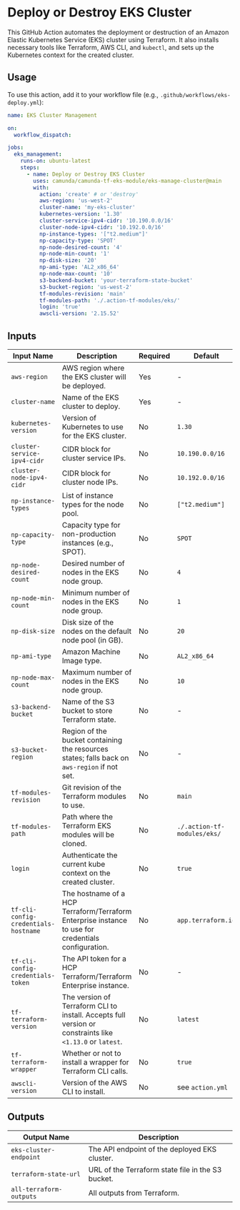 # Deploy or Destroy EKS Cluster

This GitHub Action automates the deployment or destruction of an Amazon Elastic Kubernetes Service (EKS) cluster using Terraform. It also installs necessary tools like Terraform, AWS CLI, and `kubectl`, and sets up the Kubernetes context for the created cluster.

## Usage

To use this action, add it to your workflow file (e.g., `.github/workflows/eks-deploy.yml`):

```yaml
name: EKS Cluster Management

on:
  workflow_dispatch:

jobs:
  eks_management:
    runs-on: ubuntu-latest
    steps:
      - name: Deploy or Destroy EKS Cluster
        uses: camunda/camunda-tf-eks-module/eks-manage-cluster@main
        with:
          action: 'create' # or 'destroy'
          aws-region: 'us-west-2'
          cluster-name: 'my-eks-cluster'
          kubernetes-version: '1.30'
          cluster-service-ipv4-cidr: '10.190.0.0/16'
          cluster-node-ipv4-cidr: '10.192.0.0/16'
          np-instance-types: '["t2.medium"]'
          np-capacity-type: 'SPOT'
          np-node-desired-count: '4'
          np-node-min-count: '1'
          np-disk-size: '20'
          np-ami-type: 'AL2_x86_64'
          np-node-max-count: '10'
          s3-backend-bucket: 'your-terraform-state-bucket'
          s3-bucket-region: 'us-west-2'
          tf-modules-revision: 'main'
          tf-modules-path: './.action-tf-modules/eks/'
          login: 'true'
          awscli-version: '2.15.52'
```

## Inputs

| Input Name                          | Description                                                                                                  | Required | Default                          |
|-------------------------------------|--------------------------------------------------------------------------------------------------------------|----------|----------------------------------|
| `aws-region`                        | AWS region where the EKS cluster will be deployed.                                                           | Yes      | -                              |
| `cluster-name`                      | Name of the EKS cluster to deploy.                                                                           | Yes      | -                              |
| `kubernetes-version`                | Version of Kubernetes to use for the EKS cluster.                                                            | No      | `1.30`                           |
| `cluster-service-ipv4-cidr`         | CIDR block for cluster service IPs.                                                                          | No      | `10.190.0.0/16`                  |
| `cluster-node-ipv4-cidr`            | CIDR block for cluster node IPs.                                                                             | No      | `10.192.0.0/16`                  |
| `np-instance-types`                 | List of instance types for the node pool.                                                                    | No      | `["t2.medium"]`                  |
| `np-capacity-type`                  | Capacity type for non-production instances (e.g., SPOT).                                                     | No      | `SPOT`                           |
| `np-node-desired-count`             | Desired number of nodes in the EKS node group.                                                               | No      | `4`                              |
| `np-node-min-count`                 | Minimum number of nodes in the EKS node group.                                                               | No      | `1`                              |
| `np-disk-size`                      | Disk size of the nodes on the default node pool (in GB).                                                     | No      | `20`                             |
| `np-ami-type`                       | Amazon Machine Image type.                                                                                   | No      | `AL2_x86_64`                     |
| `np-node-max-count`                 | Maximum number of nodes in the EKS node group.                                                               | No      | `10`                             |
| `s3-backend-bucket`                 | Name of the S3 bucket to store Terraform state.                                                              | No      | -                              |
| `s3-bucket-region`                  | Region of the bucket containing the resources states; falls back on `aws-region` if not set.                 | No       | -                              |
| `tf-modules-revision`               | Git revision of the Terraform modules to use.                                                                | No      | `main`                           |
| `tf-modules-path`                   | Path where the Terraform EKS modules will be cloned.                                                         | No      | `./.action-tf-modules/eks/`      |
| `login`                             | Authenticate the current kube context on the created cluster.                                                | No      | `true`                           |
| `tf-cli-config-credentials-hostname`| The hostname of a HCP Terraform/Terraform Enterprise instance to use for credentials configuration.           | No       | `app.terraform.io`               |
| `tf-cli-config-credentials-token`   | The API token for a HCP Terraform/Terraform Enterprise instance.                                             | No       | -                              |
| `tf-terraform-version`              | The version of Terraform CLI to install. Accepts full version or constraints like `<1.13.0` or `latest`.     | No       | `latest`                         |
| `tf-terraform-wrapper`              | Whether or not to install a wrapper for Terraform CLI calls.                                                 | No       | `true`                           |
| `awscli-version`                    | Version of the AWS CLI to install.                                                                           | No      | see `action.yml`                        |

## Outputs

| Output Name                | Description                                                      |
|----------------------------|------------------------------------------------------------------|
| `eks-cluster-endpoint`     | The API endpoint of the deployed EKS cluster.                    |
| `terraform-state-url`      | URL of the Terraform state file in the S3 bucket.                |
| `all-terraform-outputs`    | All outputs from Terraform.                                      |

